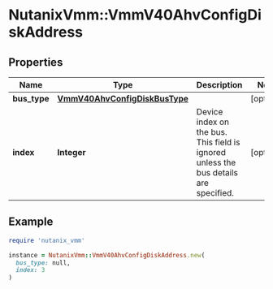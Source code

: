 # NutanixVmm::VmmV40AhvConfigDiskAddress

## Properties

| Name | Type | Description | Notes |
| ---- | ---- | ----------- | ----- |
| **bus_type** | [**VmmV40AhvConfigDiskBusType**](VmmV40AhvConfigDiskBusType.md) |  | [optional] |
| **index** | **Integer** | Device index on the bus. This field is ignored unless the bus details are specified. | [optional] |

## Example

```ruby
require 'nutanix_vmm'

instance = NutanixVmm::VmmV40AhvConfigDiskAddress.new(
  bus_type: null,
  index: 3
)
```

